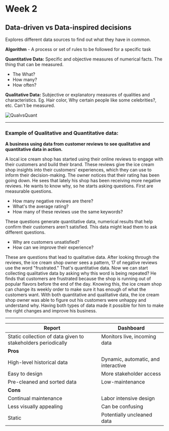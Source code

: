 # Week 2

## Data-driven vs Data-inspired decisions

Explores different data sources to find out what they have in common.

**Algorithm** - A process or set of rules to be followed for a specific task

**Quantitative Data:** Specific and objective measures of numerical facts. The thing that can be measured. 
*   The What?
*   How many?
*   How often?

**Qualitative Data:** Subjective or explanatory measures of qualities and characteristics. Eg. Hair color, Why certain people like some celebrities?, etc. Can't be measured. 

![QualvsQuant](https://d3c33hcgiwev3.cloudfront.net/imageAssetProxy.v1/kcoM3jvKRwaKDN47ypcGEg_0e94cc13f6c148479406a8b1021c6cea_DA_C2M2L2R2.png?expiry=1666656000000&hmac=gIagvJRba63ddyfCJDh9LEKbbHXDt_7TMt0HXLRT_4Q)

****

### Example of Qualitative and Quantitative data: 

**A business using data from customer reviews to see qualitative and quantitative data in action.**

 A local ice cream shop has started using their online reviews to engage with their customers and build their brand. These reviews give the ice cream shop insights into their customers' experiences, which they can use to inform their decision-making. The owner notices that their rating has been going down. He sees that lately his shop has been receiving more negative reviews. He wants to know why, so he starts asking questions. First are measurable questions. 
 *  How many negative reviews are there? 
 *  What's the average rating? 
 *  How many of these reviews use the same keywords? 
 
 These questions generate quantitative data, numerical results that help confirm their customers aren't satisfied. This data might lead them to ask different questions. 
 *  Why are customers unsatisfied? 
 *  How can we improve their experience? 
 
 These are questions that lead to qualitative data. After looking through the reviews, the ice cream shop owner sees a pattern, 17 of negative reviews use the word "frustrated." That's quantitative data. Now we can start collecting qualitative data by asking why this word is being repeated? He finds that customers are frustrated because the shop is running out of popular flavors before the end of the day. Knowing this, the ice cream shop can change its weekly order to make sure it has enough of what the customers want. With both quantitative and qualitative data, the ice cream shop owner was able to figure out his customers were unhappy and understand why. Having both types of data made it possible for him to make the right changes and improve his business.

 ****

| **Report**  | **Dashboard** |
| ------------- | ------------- |
| Static collection of data given to stakeholders periodically  | Monitors live, incoming data  |
| **Pros**  |
| High-level historical data | Dynamic, automatic, and interactive |
| Easy to design | More stakeholder access |
| Pre-cleaned and sorted data | Low-maintenance |
| **Cons** |
| Continual maintenance | Labor intensive design |
| Less visually appealing | Can be confusing |
| Static | Potentially uncleaned data |
